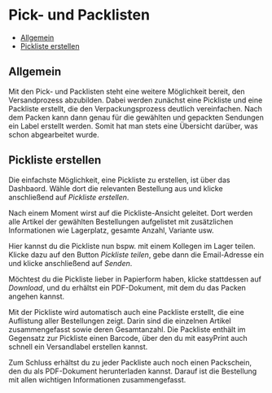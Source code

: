 # Pick- und Packlisten

-   [Allgemein](#general)
-   [Pickliste erstellen](#create-picklist)

<a name="general"></a>

## Allgemein

Mit den Pick- und Packlisten steht eine weitere Möglichkeit bereit, den Versandprozess abzubilden. Dabei werden zunächst eine Pickliste und eine Packliste erstellt, die den Verpackungsprozess deutlich vereinfachen. Nach dem Packen kann dann genau für die gewählten und gepackten Sendungen ein Label erstellt werden. Somit hat man stets eine Übersicht darüber, was schon abgearbeitet wurde.

<a name="create-picklist"></a>

## Pickliste erstellen

Die einfachste Möglichkeit, eine Pickliste zu erstellen, ist über das Dashbaord. Wähle dort die relevanten Bestellung aus und klicke anschließend auf _Pickliste erstellen_.

Nach einem Moment wirst auf die Pickliste-Ansicht geleitet. Dort werden alle Artikel der gewählten Bestellungen aufgelistet mit zusätzlichen Informationen wie Lagerplatz, gesamte Anzahl, Variante usw.

Hier kannst du die Pickliste nun bspw. mit einem Kollegen im Lager teilen. Klicke dazu auf den Button _Pickliste teilen_, gebe dann die Email-Adresse ein und klicke anschließend auf _Senden_.

Möchtest du die Pickliste lieber in Papierform haben, klicke stattdessen auf _Download_, und du erhältst ein PDF-Dokument, mit dem du das Packen angehen kannst.

Mit der Pickliste wird automatisch auch eine Packliste erstellt, die eine Auflistung aller Bestellungen zeigt. Darin sind die einzelnen Artikel zusammengefasst sowie deren Gesamtanzahl. Die Packliste enthält im Gegensatz zur Pickliste einen Barcode, über den du mit easyPrint auch schnell ein Versandlabel erstellen kannst.

Zum Schluss erhältst du zu jeder Packliste auch noch einen Packschein, den du als PDF-Dokument herunterladen kannst. Darauf ist die Bestellung mit allen wichtigen Informationen zusammengefasst.
